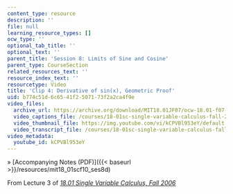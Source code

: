 ```yaml
---
content_type: resource
description: ''
file: null
learning_resource_types: []
ocw_type: ''
optional_tab_title: ''
optional_text: ''
parent_title: 'Session 8: Limits of Sine and Cosine'
parent_type: CourseSection
related_resources_text: ''
resource_index_text: ''
resourcetype: Video
title: 'Clip 4: Derivative of sin(x), Geometric Proof'
uid: b774c51d-6c65-41f2-5071-73f2a2ca4f9e
video_files:
  archive_url: https://archive.org/download/MIT18.01JF07/ocw-18.01-f07-lec03_300k.mp4
  video_captions_file: /courses/18-01sc-single-variable-calculus-fall-2010/0c6da999a44f5c98afcf25db1f8dcde8_kCPVBl953eY.vtt
  video_thumbnail_file: https://img.youtube.com/vi/kCPVBl953eY/default.jpg
  video_transcript_file: /courses/18-01sc-single-variable-calculus-fall-2010/183c9faf197f8e36a237285e550ac1fe_kCPVBl953eY.pdf
video_metadata:
  youtube_id: kCPVBl953eY
---
```


» [Accompanying Notes (PDF)]({{< baseurl >}}/resources/mit18_01scf10_ses8d)

From Lecture 3 of [_18.01 Single Variable Calculus, Fall 2006_](/courses/18-01-single-variable-calculus-fall-2006/pages/video-lectures)